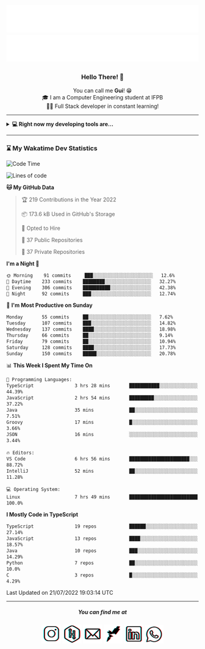 <h1 align="center">
  <img src="esdrasglitched-4light.svg#gh-light-mode-only" alt="Guilherme Esdras" />
  <img src="esdrasglitched-4dark.svg#gh-dark-mode-only" alt="Guilherme Esdras" />
</h1>

<h3 align='center'> Hello There! 👋 </h3>

<p align="center">
  You can call me <strong>Gui</strong>! 😁 <br/>
  🎓 I am a Computer Engineering student at IFPB <br/>
  👨‍💻 Full Stack developer in constant learning!
</p>

---

<details closed>
  <summary><strong>💻 Right now my developing tools are...</strong></summary>
    <br/>
    <img alt="JavaScript" src="https://img.shields.io/badge/javascript-%23323330.svg?style=for-the-badge&logo=javascript&logoColor=%23F7DF1E"/>
    <img alt="TypeScript" src="https://img.shields.io/badge/typescript-%23007ACC.svg?style=for-the-badge&logo=typescript&logoColor=white"/>
    <img alt="Java" src="https://img.shields.io/badge/java-%23ED8B00.svg?style=for-the-badge&logo=java&logoColor=white"/>
    <br/>
    <img alt="HTML5" src="https://img.shields.io/badge/html5-%23E34F26.svg?style=for-the-badge&logo=html5&logoColor=white"/>
    <img alt="CSS3" src="https://img.shields.io/badge/css3-%231572B6.svg?style=for-the-badge&logo=css3&logoColor=white"/>
    <br/>
    <img alt="React" src="https://img.shields.io/badge/react-%2320232a.svg?style=for-the-badge&logo=react&logoColor=%2361DAFB"/>
    <img alt="Redux" src="https://img.shields.io/badge/redux-%23593d88.svg?style=for-the-badge&logo=redux&logoColor=white"/>
    <br/>
    <img alt="Bootstrap" src="https://img.shields.io/badge/bootstrap-%23563D7C.svg?style=for-the-badge&logo=bootstrap&logoColor=white"/>
    <img alt="SASS" src="https://img.shields.io/badge/SASS-hotpink.svg?style=for-the-badge&logo=SASS&logoColor=white"/>
    <img alt="Webpack" src="https://img.shields.io/badge/webpack-%238DD6F9.svg?style=for-the-badge&logo=webpack&logoColor=black" />
    <br/>
    <img alt="Spring" src="https://img.shields.io/badge/spring-%236DB33F.svg?style=for-the-badge&logo=spring&logoColor=white"/>
    <br/>
    <img alt="Oracle" src ="https://img.shields.io/badge/oracle-%23F00000.svg?style=for-the-badge&logo=oracle&logoColor=white" />
    <img alt="MySQL" src="https://img.shields.io/badge/mysql-%2300f.svg?style=for-the-badge&logo=mysql&logoColor=white"/>
    <br/>
    <img alt="Figma" src="https://img.shields.io/badge/figma-%23F24E1E.svg?style=for-the-badge&logo=figma&logoColor=white"/>
    <img alt="Adobe Photoshop" src="https://img.shields.io/badge/adobephotoshop-%2331A8FF.svg?style=for-the-badge&logo=adobephotoshop&logoColor=white"/>
    <img alt="Adobe Illustrator" src="https://img.shields.io/badge/adobeillustrator-%23FF9A00.svg?style=for-the-badge&logo=adobeillustrator&logoColor=white"/>
    <br/>
    <img alt="Visual Studio Code" src="https://img.shields.io/badge/VisualStudioCode-0078d7.svg?style=for-the-badge&logo=visual-studio-code&logoColor=white"/>
    <img alt="IntelliJ IDEA" src="https://img.shields.io/badge/IntelliJIDEA-000000.svg?style=for-the-badge&logo=intellij-idea&logoColor=white"/>
    <img alt="Eclipse" src="https://img.shields.io/badge/Eclipse-2C2255?style=for-the-badge&logo=eclipse&logoColor=white"/>
    <br/>
    <img alt="Docker" src="https://img.shields.io/badge/docker-%230db7ed.svg?style=for-the-badge&logo=docker&logoColor=white"/>
    <img alt="Postman" src="https://img.shields.io/badge/Postman-FF6C37?style=for-the-badge&logo=postman&logoColor=red" />
</details>

---

<!-- <details closed>
  <summary><strong>⌛ Wakatime Stats</strong></summary>
    <br/>
    <img alt="Gui Esdras's Wakatime Stats this Week" src="https://github-readme-stats.vercel.app/api/wakatime?username=guilhermeesdras" />
</details> -->

### ⌛ My Wakatime Dev Statistics

<!--START_SECTION:waka-->
![Code Time](http://img.shields.io/badge/Code%20Time-0%20secs-blue)

![Lines of code](https://img.shields.io/badge/From%20Hello%20World%20I%27ve%20Written-2%20Million%20lines%20of%20code-blue)

**🐱 My GitHub Data** 

> 🏆 219 Contributions in the Year 2022
 > 
> 📦 173.6 kB Used in GitHub's Storage 
 > 
> 💼 Opted to Hire
 > 
> 📜 37 Public Repositories 
 > 
> 🔑 37 Private Repositories  
 > 
**I'm a Night 🦉** 

```text
🌞 Morning    91 commits     ███░░░░░░░░░░░░░░░░░░░░░░   12.6% 
🌆 Daytime    233 commits    ████████░░░░░░░░░░░░░░░░░   32.27% 
🌃 Evening    306 commits    ██████████░░░░░░░░░░░░░░░   42.38% 
🌙 Night      92 commits     ███░░░░░░░░░░░░░░░░░░░░░░   12.74%

```
📅 **I'm Most Productive on Sunday** 

```text
Monday       55 commits     ██░░░░░░░░░░░░░░░░░░░░░░░   7.62% 
Tuesday      107 commits    ███░░░░░░░░░░░░░░░░░░░░░░   14.82% 
Wednesday    137 commits    ████░░░░░░░░░░░░░░░░░░░░░   18.98% 
Thursday     66 commits     ██░░░░░░░░░░░░░░░░░░░░░░░   9.14% 
Friday       79 commits     ██░░░░░░░░░░░░░░░░░░░░░░░   10.94% 
Saturday     128 commits    ████░░░░░░░░░░░░░░░░░░░░░   17.73% 
Sunday       150 commits    █████░░░░░░░░░░░░░░░░░░░░   20.78%

```


📊 **This Week I Spent My Time On** 

```text
💬 Programming Languages: 
TypeScript               3 hrs 28 mins       ███████████░░░░░░░░░░░░░░   44.39% 
JavaScript               2 hrs 54 mins       █████████░░░░░░░░░░░░░░░░   37.22% 
Java                     35 mins             ██░░░░░░░░░░░░░░░░░░░░░░░   7.51% 
Groovy                   17 mins             █░░░░░░░░░░░░░░░░░░░░░░░░   3.66% 
JSON                     16 mins             ░░░░░░░░░░░░░░░░░░░░░░░░░   3.44%

🔥 Editors: 
VS Code                  6 hrs 56 mins       ██████████████████████░░░   88.72% 
IntelliJ                 52 mins             ██░░░░░░░░░░░░░░░░░░░░░░░   11.28%

💻 Operating System: 
Linux                    7 hrs 49 mins       █████████████████████████   100.0%

```

**I Mostly Code in TypeScript** 

```text
TypeScript               19 repos            ██████░░░░░░░░░░░░░░░░░░░   27.14% 
JavaScript               13 repos            ████░░░░░░░░░░░░░░░░░░░░░   18.57% 
Java                     10 repos            ███░░░░░░░░░░░░░░░░░░░░░░   14.29% 
Python                   7 repos             ██░░░░░░░░░░░░░░░░░░░░░░░   10.0% 
C                        3 repos             █░░░░░░░░░░░░░░░░░░░░░░░░   4.29%

```



 Last Updated on 21/07/2022 19:03:14 UTC
<!--END_SECTION:waka-->

---

<h5 align="center">You can find me at</h5>

<p align="center">
  <a href="http://instagram.com/guilherme_esdras"><img src="icons/ig-g.png"></a>
  <a href="https://www.hackerrank.com/guilherme_esdras"><img src="icons/hr-g.png"></a>
  <a href="mailto:guilherme.esdras@outlook.com"><img src="icons/em-g.png"></a>
  <a href="https://app.rocketseat.com.br/me/guilherme-esdras"><img src="icons/rs-g.png"></a>
  <a href="https://www.linkedin.com/in/guilherme-esdras/"><img src="icons/in-g.png"></a>
  <a href="https://api.whatsapp.com/send?phone=5583987425691&text=Ol%C3%A1!%20Vim%20do%20seu%20perfil%20no%20GitHub.%20%3A)"><img src="icons/wp-g.png" width="48"></a>
</p>
